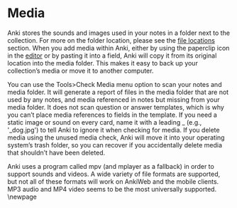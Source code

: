 # Media

Anki stores the sounds and images used in your notes in a folder next to
the collection. For more on the folder location, please see the [file
locations](files.md) section. When you add media within Anki, either by
using the paperclip icon in the [editor](editing.md) or by pasting it into
a field, Anki will copy it from its original location into the media
folder. This makes it easy to back up your collection’s media or move it
to another computer.

You can use the Tools&gt;Check Media menu option to scan your notes and
media folder. It will generate a report of files in the media folder
that are not used by any notes, and media referenced in notes but
missing from your media folder. It does not scan question or answer
templates, which is why you can’t place media references to fields in
the template. If you need a static image or sound on every card, name it
with a leading \_ (e.g., '\_dog.jpg') to tell Anki to ignore it when
checking for media. If you delete media using the unused media check,
Anki will move it into your operating system’s trash folder, so you can
recover if you accidentally delete media that shouldn’t have been
deleted.

Anki uses a program called mpv (and mplayer as a fallback) in order to support
sounds and videos. A wide variety of file formats are supported, but not all of
these formats will work on AnkiWeb and the mobile clients. MP3 audio and
MP4 video seems to be the most universally supported.
\newpage